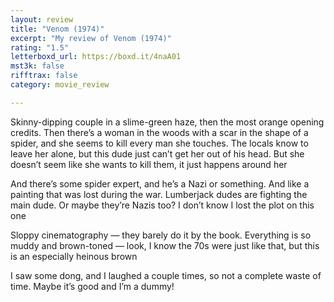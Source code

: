 ```yaml
---
layout: review
title: "Venom (1974)"
excerpt: "My review of Venom (1974)"
rating: "1.5"
letterboxd_url: https://boxd.it/4naA01
mst3k: false
rifftrax: false
category: movie_review

---
```


Skinny-dipping couple in a slime-green haze, then the most orange opening credits. Then there’s a woman in the woods with a scar in the shape of a spider, and she seems to kill every man she touches. The locals know to leave her alone, but this dude just can’t get her out of his head. But she doesn’t seem like she wants to kill them, it just happens around her

And there’s some spider expert, and he’s a Nazi or something. And like a painting that was lost during the war. Lumberjack dudes are fighting the main dude. Or maybe they’re Nazis too? I don’t know I lost the plot on this one

Sloppy cinematography — they barely do it by the book. Everything is so muddy and brown-toned — look, I know the 70s were just like that, but this is an especially heinous brown

I saw some dong, and I laughed a couple times, so not a complete waste of time. Maybe it’s good and I’m a dummy!